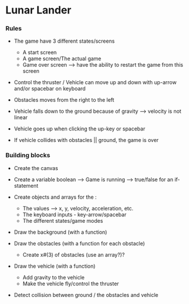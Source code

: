 # Lunar Lander

### Rules

- The game have 3 different states/screens

  - A start screen
  - A game screen/The actual game
  - Game over screen --> have the ability to restart the game from this screen

- Control the thruster / Vehicle can move up and down with up-arrow and/or spacebar on keyboard
- Obstacles moves from the right to the left
- Vehicle falls down to the ground because of gravity --> velocity is not linear
- Vehicle goes up when clicking the up-key or spacebar
- If vehicle collides with obstacles || ground, the game is over

### Building blocks

- Create the canvas
- Create a variable boolean --> Game is running --> true/false for an if-statement
- Create objects and arrays for the :

  - The values --> x, y, velocity, acceleration, etc.
  - The keyboard inputs - key-arrow/spacebar
  - The different states/game modes

- Draw the background (with a function)
- Draw the obstacles (with a function for each obstacle)

  - Create x#(3) of obstacles (use an array?)?

- Draw the vehicle (with a function)

  - Add gravity to the vehicle
  - Make the vehicle fly/control the thruster

- Detect collision between ground / the obstacles and vehicle
